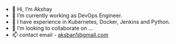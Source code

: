 - 👋 Hi, I’m Akshay
- 👀 I’m currently working as DevOps Engineer.
- 🌱 I have experience in Kubernetes, Docker, Jenkins and Python.
- 💞️ I’m looking to collaborate on ...
- 📫 contact email - aksban1@gmail.com

<!---
aksban1/aksban1 is a ✨ special ✨ repository because its `README.md` (this file) appears on your GitHub profile.
You can click the Preview link to take a look at your changes.
--->
